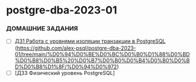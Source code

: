 # postgre-dba-2023-01
### ДОМАШНИЕ ЗАДАНИЯ

- [ ] [ДЗ1 Работа с уровнями изоляции транзакции в PostgreSQL](https://github.com/alex-psql/postgre-dba-2023-01/tree/main/%D0%94%D0%BE%D0%BC%D0%B0%D1%88%D0%BD%D0%B8%D0%B5%20%D0%B7%D0%B0%D0%B4%D0%B0%D0%BD%D0%B8%D1%8F/%D0%94%D0%971)
(https://github.com/alex-psql/postgre-dba-2023-01/tree/main/%D0%94%D0%BE%D0%BC%D0%B0%D1%88%D0%BD%D0%B8%D0%B5%20%D0%B7%D0%B0%D0%B4%D0%B0%D0%BD%D0%B8%D1%8F/%D0%94%D0%972)
- [ ] [ДЗ3 Физический уровень PostgreSQL]
